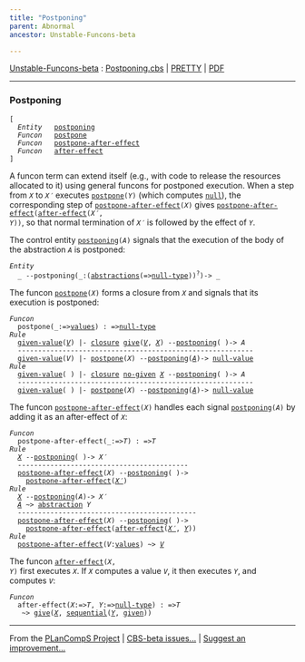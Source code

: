 ```yaml
---
title: "Postponing"
parent: Abnormal
ancestor: Unstable-Funcons-beta

---
```


[Unstable-Funcons-beta] : [Postponing.cbs] \| [PRETTY] \| [PDF]


----
### Postponing
<div class="highlighter-rouge"><pre class="highlight"><code>[
  <i class="keyword">Entity</i>   <span class="name"><a href="#Name_postponing">postponing</a></span>
  <i class="keyword">Funcon</i>   <span class="name"><a href="#Name_postpone">postpone</a></span>
  <i class="keyword">Funcon</i>   <span class="name"><a href="#Name_postpone-after-effect">postpone-after-effect</a></span>
  <i class="keyword">Funcon</i>   <span class="name"><a href="#Name_after-effect">after-effect</a></span>
]</code></pre></div>


A funcon term can extend itself (e.g., with code to release the resources
allocated to it) using general funcons for postponed execution. When a step
from <code><i class="var">X</i></code> to <code><i class="var">X&prime;</i></code> executes <code><span class="name"><a href="#Name_postpone">postpone</a></span>(<i class="var">Y</i>)</code> (which computes <code><span class="name"><a href="../../../../Funcons-beta/Values/Primitive/Null/index.html#Name_null">null</a></span></code>),
the corresponding step of  <code><span class="name"><a href="#Name_postpone-after-effect">postpone-after-effect</a></span>(<i class="var">X</i>)</code> gives
<code><span class="name"><a href="#Name_postpone-after-effect">postpone-after-effect</a></span>(<span class="name"><a href="#Name_after-effect">after-effect</a></span>(<i class="var">X&prime;</i>, <i class="var">Y</i>))</code>, so that normal termination
of <code><i class="var">X&prime;</i></code> is followed by the effect of <code><i class="var">Y</i></code>.

The control entity <code><span class="name"><a href="#Name_postponing">postponing</a></span>(<i class="var">A</i>)</code> signals that the execution of the body
of the abstraction <code><i class="var">A</i></code> is postponed:

<div class="highlighter-rouge"><pre class="highlight"><code><i class="keyword">Entity</i>
  _ --<span class="ent-name"><span id="Name_postponing">postponing</span></span>(_:(<span class="name"><a href="../../../../Funcons-beta/Values/Abstraction/Generic/index.html#Name_abstractions">abstractions</a></span>(=><span class="name"><a href="../../../../Funcons-beta/Values/Primitive/Null/index.html#Name_null-type">null-type</a></span>))<sup class="sup">?</sup>)-> _</code></pre></div>



The funcon <code><span class="name"><a href="#Name_postpone">postpone</a></span>(<i class="var">X</i>)</code> forms a closure from <code><i class="var">X</i></code> and signals that its
execution is postponed:

<div class="highlighter-rouge"><pre class="highlight"><code><i class="keyword">Funcon</i>
  <span class="name"><span id="Name_postpone">postpone</span></span>(_:=><span class="name"><a href="../../../../Funcons-beta/Values/Value-Types/index.html#Name_values">values</a></span>) : =><span class="name"><a href="../../../../Funcons-beta/Values/Primitive/Null/index.html#Name_null-type">null-type</a></span>
<i class="keyword">Rule</i>
  <span class="ent-name"><a href="../../../../Funcons-beta/Computations/Normal/Giving/index.html#Name_given-value">given-value</a></span>(<a href="#Variable356_V"><i class="var">V</i></a>) |- <span class="name"><a href="../../../../Funcons-beta/Values/Abstraction/Generic/index.html#Name_closure">closure</a></span> <span class="name"><a href="../../../../Funcons-beta/Computations/Normal/Giving/index.html#Name_give">give</a></span>(<a href="#Variable356_V"><i class="var">V</i></a>, <a href="#Variable373_X"><i class="var">X</i></a>) --<span class="ent-name"><a href="#Name_postponing">postponing</a></span>( )-> <span id="Variable344_A"><i class="var">A</i></span>
  ----------------------------------------------------------
  <span class="ent-name"><a href="../../../../Funcons-beta/Computations/Normal/Giving/index.html#Name_given-value">given-value</a></span>(<span id="Variable356_V"><i class="var">V</i></span>) |- <span class="name"><a href="#Name_postpone">postpone</a></span>(<span id="Variable373_X"><i class="var">X</i></span>) --<span class="ent-name"><a href="#Name_postponing">postponing</a></span>(<a href="#Variable344_A"><i class="var">A</i></a>)-> <span class="name"><a href="../../../../Funcons-beta/Values/Primitive/Null/index.html#Name_null-value">null-value</a></span>
<i class="keyword">Rule</i>
  <span class="ent-name"><a href="../../../../Funcons-beta/Computations/Normal/Giving/index.html#Name_given-value">given-value</a></span>( ) |- <span class="name"><a href="../../../../Funcons-beta/Values/Abstraction/Generic/index.html#Name_closure">closure</a></span> <span class="name"><a href="../../../../Funcons-beta/Computations/Normal/Giving/index.html#Name_no-given">no-given</a></span> <a href="#Variable465_X"><i class="var">X</i></a> --<span class="ent-name"><a href="#Name_postponing">postponing</a></span>( )-> <span id="Variable442_A"><i class="var">A</i></span>
  ----------------------------------------------------------
  <span class="ent-name"><a href="../../../../Funcons-beta/Computations/Normal/Giving/index.html#Name_given-value">given-value</a></span>( ) |- <span class="name"><a href="#Name_postpone">postpone</a></span>(<span id="Variable465_X"><i class="var">X</i></span>) --<span class="ent-name"><a href="#Name_postponing">postponing</a></span>(<a href="#Variable442_A"><i class="var">A</i></a>)-> <span class="name"><a href="../../../../Funcons-beta/Values/Primitive/Null/index.html#Name_null-value">null-value</a></span></code></pre></div>



The funcon <code><span class="name"><a href="#Name_postpone-after-effect">postpone-after-effect</a></span>(<i class="var">X</i>)</code> handles each signal <code><span class="name"><a href="#Name_postponing">postponing</a></span>(<i class="var">A</i>)</code>
by adding it as an after-effect of <code><i class="var">X</i></code>:

<div class="highlighter-rouge"><pre class="highlight"><code><i class="keyword">Funcon</i>
  <span class="name"><span id="Name_postpone-after-effect">postpone-after-effect</span></span>(_:=><span id="Variable565_T"><i class="var">T</i></span>) : =><span id="Variable580_T"><i class="var">T</i></span>
<i class="keyword">Rule</i>
  <a href="#Variable621_X"><i class="var">X</i></a> --<span class="ent-name"><a href="#Name_postponing">postponing</a></span>( )-> <span id="Variable608_X'"><i class="var">X&prime;</i></span>
  ------------------------------------------
  <span class="name"><a href="#Name_postpone-after-effect">postpone-after-effect</a></span>(<span id="Variable621_X"><i class="var">X</i></span>) --<span class="ent-name"><a href="#Name_postponing">postponing</a></span>( )->
    <span class="name"><a href="#Name_postpone-after-effect">postpone-after-effect</a></span>(<a href="#Variable608_X'"><i class="var">X&prime;</i></a>)
<i class="keyword">Rule</i>
  <a href="#Variable715_X"><i class="var">X</i></a> --<span class="ent-name"><a href="#Name_postponing">postponing</a></span>(<span id="Variable671_A"><i class="var">A</i></span>)-> <span id="Variable688_X'"><i class="var">X&prime;</i></span>
  <a href="#Variable671_A"><i class="var">A</i></a> ~> <span class="name"><a href="../../../../Funcons-beta/Values/Abstraction/Generic/index.html#Name_abstraction">abstraction</a></span> <span id="Variable701_Y"><i class="var">Y</i></span>
  --------------------------------------------
  <span class="name"><a href="#Name_postpone-after-effect">postpone-after-effect</a></span>(<span id="Variable715_X"><i class="var">X</i></span>) --<span class="ent-name"><a href="#Name_postponing">postponing</a></span>( )->
    <span class="name"><a href="#Name_postpone-after-effect">postpone-after-effect</a></span>(<span class="name"><a href="#Name_after-effect">after-effect</a></span>(<a href="#Variable688_X'"><i class="var">X&prime;</i></a>, <a href="#Variable701_Y"><i class="var">Y</i></a>))
<i class="keyword">Rule</i>
  <span class="name"><a href="#Name_postpone-after-effect">postpone-after-effect</a></span>(<span id="Variable770_V"><i class="var">V</i></span>:<span class="name"><a href="../../../../Funcons-beta/Values/Value-Types/index.html#Name_values">values</a></span>) ~> <a href="#Variable770_V"><i class="var">V</i></a></code></pre></div>



The funcon <code><span class="name"><a href="#Name_after-effect">after-effect</a></span>(<i class="var">X</i>, <i class="var">Y</i>)</code> first executes <code><i class="var">X</i></code>. If <code><i class="var">X</i></code> computes a value <code><i class="var">V</i></code>,
it then executes <code><i class="var">Y</i></code>, and computes <code><i class="var">V</i></code>:

<div class="highlighter-rouge"><pre class="highlight"><code><i class="keyword">Funcon</i>
  <span class="name"><span id="Name_after-effect">after-effect</span></span>(<span id="Variable890_X"><i class="var">X</i></span>:=><span id="Variable895_T"><i class="var">T</i></span>, <span id="Variable904_Y"><i class="var">Y</i></span>:=><span class="name"><a href="../../../../Funcons-beta/Values/Primitive/Null/index.html#Name_null-type">null-type</a></span>) : =><span id="Variable922_T"><i class="var">T</i></span>
   ~> <span class="name"><a href="../../../../Funcons-beta/Computations/Normal/Giving/index.html#Name_give">give</a></span>(<a href="#Variable890_X"><i class="var">X</i></a>, <span class="name"><a href="../../../../Funcons-beta/Computations/Normal/Flowing/index.html#Name_sequential">sequential</a></span>(<a href="#Variable904_Y"><i class="var">Y</i></a>, <span class="name"><a href="../../../../Funcons-beta/Computations/Normal/Giving/index.html#Name_given">given</a></span>))</code></pre></div>



[Funcons-beta]: /CBS-beta/docs/Funcons-beta
  "FUNCONS-BETA"
[Unstable-Funcons-beta]: /CBS-beta/docs/Unstable-Funcons-beta
  "UNSTABLE-FUNCONS-BETA"
[Languages-beta]: /CBS-beta/docs/Languages-beta
  "LANGUAGES-BETA"
[Unstable-Languages-beta]: /CBS-beta/docs/Unstable-Languages-beta
  "UNSTABLE-LANGUAGES-BETA"
[CBS-beta]: /CBS-beta
  "CBS-BETA"
[Postponing.cbs]: https://github.com/plancomps/CBS-beta/blob/master/Unstable-Funcons-beta/Computations/Abnormal/Postponing/Postponing.cbs
  "CBS SOURCE FILE ON GITHUB"
[PLAIN]: /CBS-beta/docs/Unstable-Funcons-beta/Computations/Abnormal/Postponing
  "CBS SOURCE WEB PAGE"
[PRETTY]: /CBS-beta/math/Unstable-Funcons-beta/Computations/Abnormal/Postponing
  "CBS-KATEX WEB PAGE"
[PDF]: /CBS-beta/math/Unstable-Funcons-beta/Computations/Abnormal/Postponing/Postponing.pdf
  "CBS-LATEX PDF FILE"
[PLanCompS Project]: https://plancomps.github.io
  "PROGRAMMING LANGUAGE COMPONENTS AND SPECIFICATIONS PROJECT HOME PAGE"

____

From the [PLanCompS Project] | [CBS-beta issues...] | [Suggest an improvement...]

[CBS-beta issues...]: https://github.com/plancomps/CBS-beta/issues
   "CBS-BETA ISSUE REPORTS ON GITHUB"
 [Suggest an improvement...]: mailto:plancomps@gmail.com?Subject=CBS-beta%20-%20comment&Body=Re%3A%20CBS-beta%20specification%20at%20Computations/Abnormal/Postponing/Postponing.cbs%0A%0AComment/Query/Issue/Suggestion%3A%0A%0A%0ASignature%3A%0A
   "GENERATE AN EMAIL TEMPLATE"
